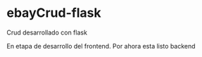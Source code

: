 # ebayCrud-flask
Crud desarrollado con flask 

En etapa de desarrollo del frontend. Por ahora esta listo backend

